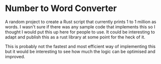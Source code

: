 # Number to Word Converter

A random project to create a Rust script that currently prints 1 to 1 million as words. I wasn't sure if there was any sample code that implements this so I thought I would put this up here for people to use. It could be interesting to adapt and publish this as a rust library at some point for the heck of it.

This is probably not the fastest and most efficient way of implementing this but it would be interesting to see how much the logic can be optimised and improved.
